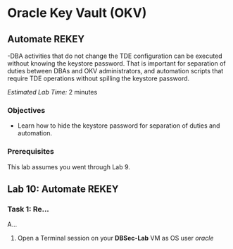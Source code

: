 # Oracle Key Vault (OKV)

## Automate REKEY
-DBA activities that do not change the TDE configuration can be executed without knowing the keystore password. That is important for separation of duties between DBAs and OKV administrators, and automation scripts that require TDE operations without spilling the keystore password.

*Estimated Lab Time:* 2 minutes 

### Objectives
- Learn how to hide the keystore password for separation of duties and automation.

### Prerequisites
This lab assumes you went through Lab 9. 

## Lab 10: Automate REKEY
### Task 1: Re...

A...

1. Open a Terminal session on your **DBSec-Lab** VM as OS user *oracle*